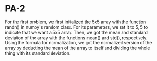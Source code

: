 # PA-2

For the first problem, we first initialized the 5x5 array with the function randn() in numpy's random class. For its parameters, we set it to 5, 5 to indicate that we want a 5x5 array. Then, we got the mean and standard deviation of the array with the functions mean() and std(), respectively. Using the formula for normalization, we got the normalized version of the array by deducting the mean of the array to itself and dividing the whole thing with its standard deviation.

